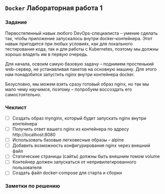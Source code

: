 ## `Docker` Лабораторная работа 1

### Задание

Первостепенный навык любого DevOps-специалиста – умение сделать так, чтобы приложение запускалось внутри docker-контейнера. Этот навык пригодится при любых условиях, как для локального тестирования кода, так и для работы с Kubernetes, поэтому мы должны хорошо владеть им в первую очередь.

Для начала, освоим самую базовую задачу – поднимем простенький web-сервер, не устанавливая пакетов на основную машину. Для этого нам понадобится запустить nginx внутри контейнера docker.

Безусловно, мы можем взять сразу готовый образ nginx, но так мы мало чему научимся, поэтому – попробуем воссоздать его самостоятельно.

### Чеклист
- [ ] Создать образ mynginx, который будет запускать nginx внутри контейнера
- [ ] Получить ответ вашего nginx из контейнера по адресу http://localhost:8080
- [ ] Использовать базовые легковесные образы – alpine
- [ ] Добавить возможность конфигурирования nginx через внешний файл
- [ ] Статические страницы (сайты) должны быть внешним томом volume
- [ ] Контейнер должен запускаться от непривилегированного пользователя
- [ ] Создать файл docker-compose для старта и сборки

### Заметки по решению
